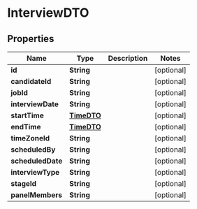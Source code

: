 

# InterviewDTO


## Properties

| Name | Type | Description | Notes |
|------------ | ------------- | ------------- | -------------|
|**id** | **String** |  |  [optional] |
|**candidateId** | **String** |  |  [optional] |
|**jobId** | **String** |  |  [optional] |
|**interviewDate** | **String** |  |  [optional] |
|**startTime** | [**TimeDTO**](TimeDTO.md) |  |  [optional] |
|**endTime** | [**TimeDTO**](TimeDTO.md) |  |  [optional] |
|**timeZoneId** | **String** |  |  [optional] |
|**scheduledBy** | **String** |  |  [optional] |
|**scheduledDate** | **String** |  |  [optional] |
|**interviewType** | **String** |  |  [optional] |
|**stageId** | **String** |  |  [optional] |
|**panelMembers** | **String** |  |  [optional] |



